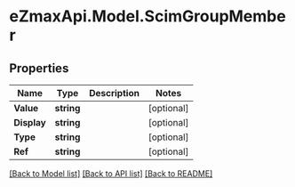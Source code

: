 # eZmaxApi.Model.ScimGroupMember

## Properties

Name | Type | Description | Notes
------------ | ------------- | ------------- | -------------
**Value** | **string** |  | [optional] 
**Display** | **string** |  | [optional] 
**Type** | **string** |  | [optional] 
**Ref** | **string** |  | [optional] 

[[Back to Model list]](../README.md#documentation-for-models) [[Back to API list]](../README.md#documentation-for-api-endpoints) [[Back to README]](../README.md)

